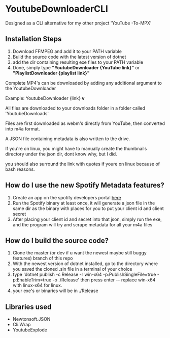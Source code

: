 ﻿# YoutubeDownloaderCLI

Designed as a CLI alternative for my other project 'YouTube -To-MPX'

## Installation Steps

1. Download FFMPEG and add it to your PATH variable
2. Build the source code with the latest version of dotnet
3. add the dir containing resulting exe files to your PATH variable
4. Done, simply type **"YoutubeDownloader {YouTube link}"** or **"PlaylistDownloader {playlist link}"**

Complete MP4's can be downloaded by adding any additional argument to the YoutubeDownloader

Example: YoutubeDownloader {link} **v**

All files are downloaded to your downloads folder in a folder called 'YoutubeDownloads'

Files are first downloaded as webm's directly from YouTube, then converted into m4a format.

A JSON file containing metadata is also written to the drive.

If you're on linux, you might have to manually create the thumbnails directory under the json dir, dont know why, but I did.

you should also surround the link with quotes if youre on linux because of bash reasons.

## How do I use the new Spotify Metadata features?
1. Create an app on the spotify developers portal [here](https://developer.spotify.com)
2. Run the Spotify binary at least once, it will generate a json file in the same dir as the binary with places for you to put your client id and client secret
3. After placing your client id and secret into that json, simply run the exe, and the program will try and scrape metadata for all your m4a files

## How do I build the source code?

1. Clone the master (or dev if u want the newest maybe still buggy features) branch of this repo
2. With the newest version of dotnet installed, go to the directory where you saved the cloned .sln file in a terminal of your choice
3. type 'dotnet publish -c Release -r win-x64 -p:PublishSingleFile=true -p:EnableTrim=true -o ./Release' then press enter -- replace win-x64 with linux-x64 for linux.
4. your exe's or binaries will be in ./Release

## Libraries used

- Newtonsoft.JSON
- Cli.Wrap
- YoutubeExplode
